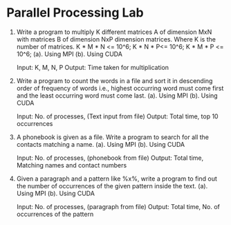 <h1>Parallel Processing Lab</h1>

1. Write a program to multiply K different matrices A of dimension MxN with matrices B of dimension NxP dimension matrices. Where K is the number of matrices. 
K * M * N <= 10^6; K * N * P<= 10^6; K * M * P <= 10^6;
(a). Using MPI
(b). Using CUDA

    Input: K, M, N, P
Output: Time taken for multiplication

2. Write a program to count the words in a file and sort it in descending order of frequency of words i.e., highest occurring word must come first and the least occurring word must come last.
(a). Using MPI
(b). Using CUDA

    Input: No. of processes, (Text input from file)
Output: Total time, top 10 occurrences

3. A phonebook is given as a file. Write a program to search for all the contacts matching a name.
(a). Using MPI
(b). Using CUDA

    Input: No. of processes, (phonebook from file)
Output: Total time, Matching names and contact numbers

4. Given a paragraph and a pattern like %x%, write a program to find out the number of occurrences of the given pattern inside the text.
(a). Using MPI
(b). Using CUDA

    Input: No. of processes, (paragraph from file)
Output: Total time, No. of occurrences of the pattern